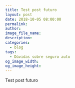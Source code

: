 ```yaml
---
title: Test post futuro
layout: post
date: 2018-10-05 08:00:00
permalink:
author:
image_file_name:
description:
categories:
  - blog
tags:
  - Dúvidas sobre seguro auto
og_image_width:
og_image_height:
---
```


Test post futuro